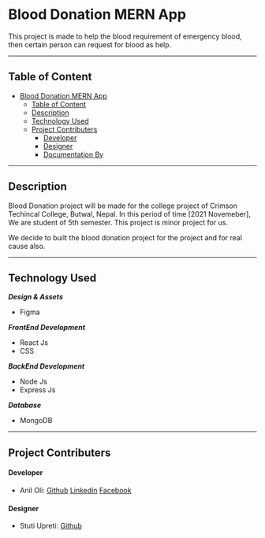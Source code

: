 # Blood Donation MERN App

This project is made to help the blood requirement of emergency blood, then certain person can request for blood as help.

---

## Table of Content

- [Blood Donation MERN App](#blood-donation-mern-app)
  - [Table of Content](#table-of-content)
  - [Description](#description)
  - [Technology Used](#technology-used)
  - [Project Contributers](#project-contributers)
    - [Developer](#developer)
    - [Designer](#designer)
    - [Documentation By](#documentation-by)

---

## Description

Blood Donation project will be made for the college project of Crimson Techincal College, Butwal, Nepal. In this period of time [2021 Novemeber], We are student of 5th semester. This project is minor project for us.

We decide to built the blood donation project for the project and for real cause also.

---

## Technology Used

**_Design & Assets_**

- Figma

**_FrontEnd Development_**

- React Js
- CSS

**_BackEnd Development_**

- Node Js
- Express Js

**_Database_**

- MongoDB

---

## Project Contributers

#### Developer

- Anil Oli: [Github](https://github.com/aniloli42) [Linkedin](https://linkedin.com/in/aniloli) [Facebook](https://facebook.com/anil.oli.4231)

#### Designer

- Stuti Upreti: [Github](https://github.com/thestuti)
